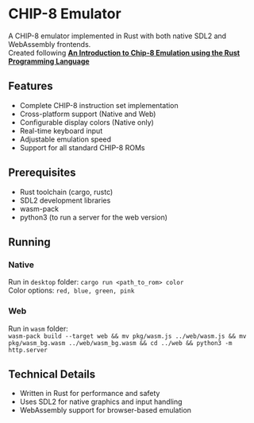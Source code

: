 # CHIP-8 Emulator

A CHIP-8 emulator implemented in Rust with both native SDL2 and WebAssembly frontends.
<br/>
Created following [**An Introduction to Chip-8 Emulation using the Rust Programming Language**](https://github.com/aquova/chip8-book)

## Features

- Complete CHIP-8 instruction set implementation
- Cross-platform support (Native and Web)
- Configurable display colors (Native only)
- Real-time keyboard input
- Adjustable emulation speed
- Support for all standard CHIP-8 ROMs

## Prerequisites

- Rust toolchain (cargo, rustc)
- SDL2 development libraries
- wasm-pack
- python3 (to run a server for the web version)

## Running

### Native

Run in `desktop` folder: `cargo run <path_to_rom> color`
<br/>
Color options: `red, blue, green, pink`

### Web

Run in `wasm` folder:
<br/>
`wasm-pack build --target web && mv pkg/wasm.js ../web/wasm.js && mv pkg/wasm_bg.wasm ../web/wasm_bg.wasm && cd ../web && python3 -m http.server`

## Technical Details

- Written in Rust for performance and safety
- Uses SDL2 for native graphics and input handling
- WebAssembly support for browser-based emulation
